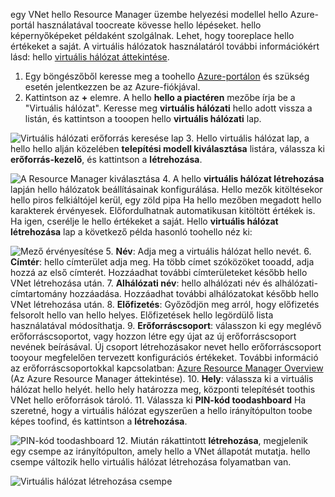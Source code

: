 egy VNet hello Resource Manager üzembe helyezési modellel hello Azure-portál használatával toocreate kövesse hello lépéseket. hello képernyőképeket példaként szolgálnak. Lehet, hogy tooreplace hello értékeket a saját. A virtuális hálózatok használatáról további információkért lásd: hello [virtuális hálózat áttekintése](../articles/virtual-network/virtual-networks-overview.md).

1. Egy böngészőből keresse meg a toohello [Azure-portálon](http://portal.azure.com) és szükség esetén jelentkezzen be az Azure-fiókjával.
2. Kattintson az **+** elemre. A hello **hello a piactéren** mezőbe írja be a "Virtuális hálózat". Keresse meg **virtuális hálózati** hello adott vissza a listán, és kattintson a tooopen hello **virtuális hálózati** lap.

  ![Virtuális hálózati erőforrás keresése lap](./media/vpn-gateway-basic-p2s-vnet-rm-portal-include/newvnetportal700.png "Virtuális hálózati erőforrás keresése lap")
3. Hello virtuális hálózat lap, a hello hello alján közelében **telepítési modell kiválasztása** listára, válassza ki **erőforrás-kezelő**, és kattintson a **létrehozása**.

  ![A Resource Manager kiválasztása](./media/vpn-gateway-basic-p2s-vnet-rm-portal-include/resourcemanager250.png "A Resource Manager kiválasztása")
4. A hello **virtuális hálózat létrehozása** lapján hello hálózatok beállításainak konfigurálása. Hello mezők kitöltésekor hello piros felkiáltójel kerül, egy zöld pipa Ha hello mezőben megadott hello karakterek érvényesek. Előfordulhatnak automatikusan kitöltött értékek is. Ha igen, cserélje le hello értékeket a saját. Hello **virtuális hálózat létrehozása** lap a következő példa hasonló toohello néz ki:

  ![Mező érvényesítése](./media/vpn-gateway-basic-p2s-vnet-rm-portal-include/createp2sgvnet.png "Mező érvényesítése")
5. **Név**: Adja meg a virtuális hálózat hello nevét.
6. **Címtér**: hello címterület adja meg. Ha több címet szóközöket tooadd, adja hozzá az első címterét. Hozzáadhat további címterületeket később hello VNet létrehozása után.
7. **Alhálózati név**: hello alhálózati név és alhálózati-címtartomány hozzáadása. Hozzáadhat további alhálózatokat később hello VNet létrehozása után.
8. **Előfizetés**: Győződjön meg arról, hogy előfizetés felsorolt hello van hello helyes. Előfizetések hello legördülő lista használatával módosíthatja.
9. **Erőforráscsoport**: válasszon ki egy meglévő erőforráscsoportot, vagy hozzon létre egy újat az új erőforráscsoport nevének beírásával. Új csoport létrehozásakor nevet hello erőforráscsoport tooyour megfelelően tervezett konfigurációs értékeket. További információ az erőforráscsoportokkal kapcsolatban: [Azure Resource Manager Overview](../articles/azure-resource-manager/resource-group-overview.md#resource-groups) (Az Azure Resource Manager áttekintése).
10. **Hely**: válassza ki a virtuális hálózat hello helyét. hello hely határozza meg, központi telepítését toothis VNet hello erőforrások tároló.
11. Válassza ki **PIN-kód toodashboard** Ha szeretné, hogy a virtuális hálózat egyszerűen a hello irányítópulton toobe képes toofind, és kattintson a **létrehozása**.

 ![PIN-kód toodashboard](./media/vpn-gateway-basic-p2s-vnet-rm-portal-include/pintodashboard150.png "PIN-kód toodashboard")
12. Miután rákattintott **létrehozása**, megjelenik egy csempe az irányítópulton, amely hello a VNet állapotát mutatja. hello csempe változik hello virtuális hálózat létrehozása folyamatban van.

  ![Virtuális hálózat létrehozása csempe](./media/vpn-gateway-basic-p2s-vnet-rm-portal-include/deploying150.png "Virtuális hálózat létrehozása csempe")